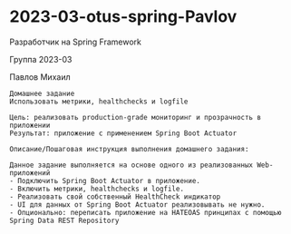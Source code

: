 # 2023-03-otus-spring-Pavlov

Разработчик на Spring Framework

Группа 2023-03

Павлов Михаил

    Домашнее задание
    Использовать метрики, healthchecks и logfile

    Цель: реализовать production-grade мониторинг и прозрачность в приложении
    Результат: приложение с применением Spring Boot Actuator

    Описание/Пошаговая инструкция выполнения домашнего задания:

    Данное задание выполняется на основе одного из реализованных Web-приложений
    - Подключить Spring Boot Actuator в приложение.
    - Включить метрики, healthchecks и logfile.
    - Реализовать свой собственный HealthCheck индикатор
    - UI для данных от Spring Boot Actuator реализовывать не нужно.
    - Опционально: переписать приложение на HATEOAS принципах с помощью Spring Data REST Repository
